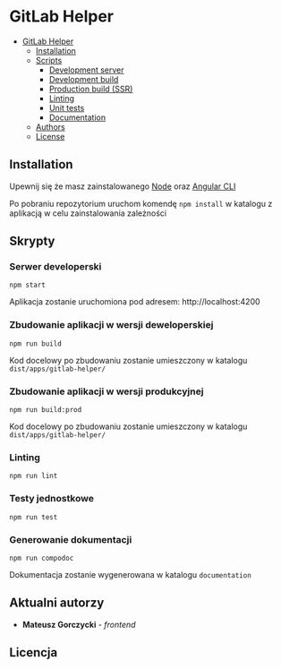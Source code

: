 # GitLab Helper

- [GitLab Helper](#gitlab-helper)
  - [Installation](#installation)
  - [Scripts](#scripts)
    - [Development server](#development-server)
    - [Development build](#development-build)
    - [Production build (SSR)](#production-build)
    - [Linting](#linting)
    - [Unit tests](#unit-tests)
    - [Documentation](#documentation)
  - [Authors](#authors)
  - [License](#license)

## Installation

Upewnij się że masz zainstalowanego [Node](https://nodejs.org/en/ 'Node') oraz [Angular CLI](https://github.com/angular/angular-cli#installation 'Angular CLI')

Po pobraniu repozytorium uruchom komendę `npm install` w katalogu z aplikacją w celu zainstalowania zależności

## Skrypty

### Serwer developerski

`npm start`

Aplikacja zostanie uruchomiona pod adresem: http://localhost:4200

### Zbudowanie aplikacji w wersji deweloperskiej

`npm run build`

Kod docelowy po zbudowaniu zostanie umieszczony w katalogu `dist/apps/gitlab-helper/`

### Zbudowanie aplikacji w wersji produkcyjnej

`npm run build:prod`

Kod docelowy po zbudowaniu zostanie umieszczony w katalogu `dist/apps/gitlab-helper/`

### Linting

`npm run lint`

### Testy jednostkowe

`npm run test`

### Generowanie dokumentacji

`npm run compodoc`

Dokumentacja zostanie wygenerowana w katalogu `documentation`

## Aktualni autorzy

- **Mateusz Gorczycki** - _frontend_

## Licencja
